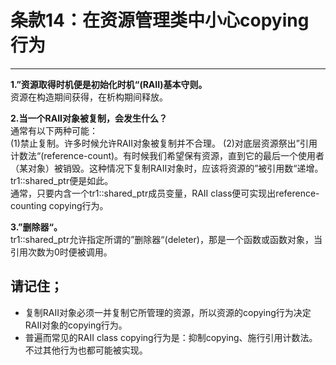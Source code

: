 # 条款14：在资源管理类中小心copying行为
-------------------

**1.”资源取得时机便是初始化时机“(RAII)基本守则。**<br>
资源在构造期间获得，在析构期间释放。

**2.当一个RAII对象被复制，会发生什么？**<br>
通常有以下两种可能：<br>
(1)禁止复制。许多时候允许RAII对象被复制并不合理。
(2)对底层资源祭出”引用计数法“(reference-count)。有时候我们希望保有资源，直到它的最后一个使用者（某对象）被销毁。这种情况下复制RAII对象时，应该将资源的”被引用数“递增。tr1::shared_ptr便是如此。<br>
通常，只要内含一个tr1::shared_ptr成员变量，RAII class便可实现出reference-counting copying行为。

**3.”删除器“。**<br>
tr1::shared_ptr允许指定所谓的”删除器“(deleter)，那是一个函数或函数对象，当引用次数为0时便被调用。

## 请记住；
* 复制RAII对象必须一并复制它所管理的资源，所以资源的copying行为决定RAII对象的copying行为。
* 普遍而常见的RAII class copying行为是：抑制copying、施行引用计数法。不过其他行为也都可能被实现。
